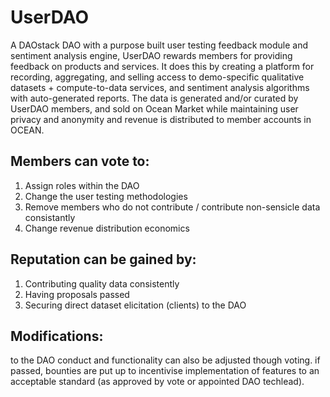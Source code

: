 # UserDAO
A DAOstack DAO with a purpose built user testing feedback module and sentiment analysis engine, UserDAO rewards members for providing feedback on products and services. It does this by creating a platform for recording, aggregating, and selling access to demo-specific qualitative datasets + compute-to-data services, and sentiment analysis algorithms with auto-generated reports. The data is generated and/or curated by UserDAO members, and sold on Ocean Market while maintaining user privacy and anonymity and revenue is distributed to member accounts in OCEAN.

## Members can vote to:
1) Assign roles within the DAO 
2) Change the user testing methodologies 
3) Remove members who do not contribute / contribute non-sensicle data consistantly
4) Change revenue distribution economics

## Reputation can be gained by:
1) Contributing quality data consistently 
2) Having proposals passed 
3) Securing direct dataset elicitation (clients) to the DAO

## Modifications:
to the DAO conduct and functionality can also be adjusted though voting. if passed, bounties are put up to incentivise implementation of features to an acceptable standard (as approved by vote or appointed DAO techlead).
